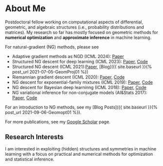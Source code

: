 # About Me

Postdoctoral fellow working on computational aspects of differential, geometric, and algebraic structures (i.e., probability distributions and matrices). My research so far has mostly focused on geometric methods for **numerical optimization** and **approximate inference** in machine learning.


For natural-gradient (NG) methods, please see 
* Adaptive gradient methods as NGD (ICML 2024): [Paper](https://arxiv.org/abs/2402.03496)
* Structured NG descent for deep learning (ICML 2023): [Paper](https://arxiv.org/abs/2302.09738), [Code](https://github.com/yorkerlin/StructuredNGD-DL)
* Structured NG descent (ICML 2021):[Paper](https://arxiv.org/abs/2102.07405), [Blog]({{ site.baseurl }}{% post_url 2021-07-05-GeomProj01 %})
* Riemannian gradient descent (ICML 2020): [Paper](https://arxiv.org/abs/2002.10060), [Code](https://github.com/yorkerlin/iBayesLRule)
* NG descent for exponential-family mixtures (ICML 2019): [Paper](https://arxiv.org/abs/1906.02914), [Code](https://github.com/yorkerlin/VB-MixEF)
* NG descent for Bayesian deep learninng (ICML 2018): [Paper](https://arxiv.org/abs/1806.04854), [Code](https://github.com/emtiyaz/vadam)
* NG variational inference for non-conjugate models (AI&Stats 2017): [Paper](https://arxiv.org/abs/1703.04265), [Code](https://github.com/emtiyaz/cvi)


For an introduction to NG methods, see my [Blog Posts]({{ site.baseurl }}{% post_url 2021-09-06-Geomopt01 %}).

For more publications, see my [Google Scholar](https://scholar.google.com/citations?user=sGl6muoAAAAJ&hl=en) page.

<!--I review papers from conferences ([ICML](https://icml.cc/), [NeurIPS](https://nips.cc/), [ICLR](https://iclr.cc/), [AI&Stats](https://aistats.org/)), journals ([JMLR](https://www.jmlr.org/), [Information Geometry (Springer)](https://www.springer.com/journal/41884)), and workshops ([Optimization for Machine Learning](https://opt-ml.org/), [Advances in Approximate Bayesian Inference](http://approximateinference.org/)).-->

## Research Interests

I am interested in exploiting (hidden) structures and symmetries in machine learning with a focus on practical and numerical methods for optimization and statistical inference.

<!--## News-->

<!--{% include news.html %}-->
<!--[Click here for all news](/news/)-->

